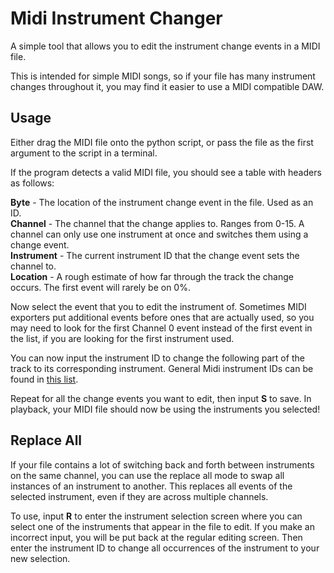 # Midi Instrument Changer
A simple tool that allows you to edit the instrument change events in a MIDI file.

This is intended for simple MIDI songs, so if your file has many instrument changes throughout it, you may find it easier to use a MIDI compatible DAW.

## Usage
Either drag the MIDI file onto the python script, or pass the file as the first argument to the script in a terminal.

If the program detects a valid MIDI file, you should see a table with headers as follows:

**Byte** - The location of the instrument change event in the file. Used as an ID.  
**Channel** - The channel that the change applies to. Ranges from 0-15. A channel can only use one instrument at once and switches them using a change event.  
**Instrument** - The current instrument ID that the change event sets the channel to.  
**Location** - A rough estimate of how far through the track the change occurs. The first event will rarely be on 0%.

Now select the event that you to edit the instrument of. Sometimes MIDI exporters put additional events before ones that are actually used, so you may need to look for the first Channel 0 event instead of the first event in the list, if you are looking for the first instrument used.

You can now input the instrument ID to change the following part of the track to its corresponding instrument.
General Midi instrument IDs can be found in [this list](Instruments.txt).

Repeat for all the change events you want to edit, then input **S** to save.
In playback, your MIDI file should now be using the instruments you selected!

## Replace All
If your file contains a lot of switching back and forth between instruments on the same channel, you can use the replace all mode to swap all instances of an instrument to another. This replaces all events of the selected instrument, even if they are across multiple channels.

To use, input **R** to enter the instrument selection screen where you can select one of the instruments that appear in the file to edit. If you make an incorrect input, you will be put back at the regular editing screen. Then enter the instrument ID to change all occurrences of the instrument to your new selection.